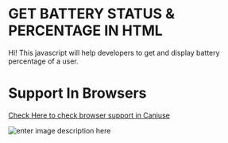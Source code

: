 # GET BATTERY STATUS & PERCENTAGE IN HTML

Hi! This javascript will help developers to get and display battery percentage of a user.

# Support In Browsers

[Check Here to check browser support in Caniuse](https://caniuse.com/battery-status)

![enter image description here](https://www.labnol.org/static/ed8ea4556394d92f26de8cf447d3afe5/91293/battery-status-api.png)
